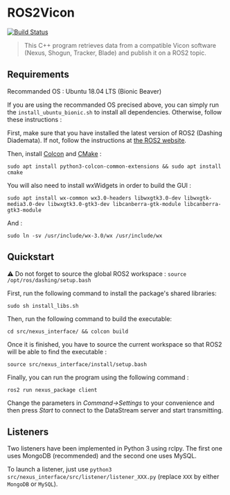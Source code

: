# ROS2Vicon

[![Build Status](https://travis-ci.com/aheuillet/Vicon-ROS2.svg?branch=master)](https://travis-ci.com/aheuillet/Vicon-ROS2)

> This C++ program retrieves data from a compatible Vicon software (Nexus, Shogun, Tracker, Blade) and publish it on a ROS2 topic.

## Requirements

Recommanded OS : Ubuntu 18.04 LTS (Bionic Beaver)

If you are using the recommanded OS precised above, you can simply run the `install_ubuntu_bionic.sh` to install all dependencies.
Otherwise, follow these instructions :

First, make sure that you have installed the latest version of ROS2 (Dashing Diademata).
If not, follow the instructions at [the ROS2 website](https://index.ros.org/doc/ros2/Installation/Dashing/).

Then, install [Colcon](https://colcon.readthedocs.io/en/released/index.html) and [CMake](https://cmake.org/) :

`sudo apt install python3-colcon-common-extensions && sudo apt install cmake`

You will also need to install wxWidgets in order to build the GUI :

`sudo apt install wx-common wx3.0-headers libwxgtk3.0-dev libwxgtk-media3.0-dev libwxgtk3.0-gtk3-dev libcanberra-gtk-module libcanberra-gtk3-module`

And :

`sudo ln -sv /usr/include/wx-3.0/wx /usr/include/wx`

## Quickstart

:warning: Do not forget to source the global ROS2 workspace : `source /opt/ros/dashing/setup.bash`

First, run the following command to install the package's shared libraries:

`sudo sh install_libs.sh`

Then, run the following command to build the executable:

`cd src/nexus_interface/ && colcon build`

Once it is finished, you have to source the current workspace so that ROS2 will be able to find the executable :

`source src/nexus_interface/install/setup.bash`

Finally, you can run the program using the following command :

`ros2 run nexus_package client`

Change the parameters in *Command->Settings* to your convenience and then press *Start* to connect to the DataStream server and start transmitting.

## Listeners

Two listeners have been implemented in Python 3 using rclpy.
The first one uses MongoDB (recommended) and the second one uses MySQL.

To launch a listener, just use `python3 src/nexus_interface/src/listener/listener_XXX.py` (replace `XXX` by either `MongoDB` or `MySQL`).

